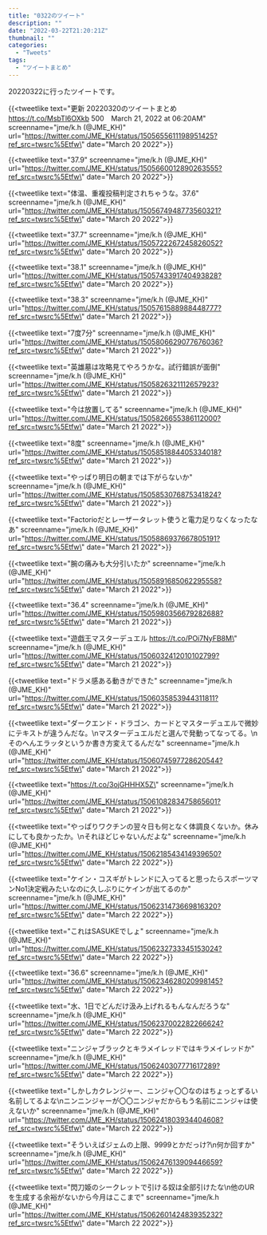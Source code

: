 ```yaml
---
title: "0322のツイート"
description: ""
date: "2022-03-22T21:20:21Z"
thumbnail: ""
categories:
  - "Tweets"
tags:
  - "ツイートまとめ"
---
```

20220322に行ったツイートです。
<!--more-->
{{<tweetlike text=\"更新 20220320のツイートまとめ https://t.co/MsbTl6OXkb 500　March 21, 2022 at 06:20AM\" screenname=\"jme/k.h (@JME_KH)\" url=\"https://twitter.com/JME_KH/status/1505655611198951425?ref_src=twsrc%5Etfw\" date=\"March 20 2022\">}}

{{<tweetlike text=\"37.9\" screenname=\"jme/k.h (@JME_KH)\" url=\"https://twitter.com/JME_KH/status/1505660012890263555?ref_src=twsrc%5Etfw\" date=\"March 20 2022\">}}

{{<tweetlike text=\"体温、重複投稿判定されちゃうな。37.6\" screenname=\"jme/k.h (@JME_KH)\" url=\"https://twitter.com/JME_KH/status/1505674948773560321?ref_src=twsrc%5Etfw\" date=\"March 20 2022\">}}

{{<tweetlike text=\"37.7\" screenname=\"jme/k.h (@JME_KH)\" url=\"https://twitter.com/JME_KH/status/1505722267245826052?ref_src=twsrc%5Etfw\" date=\"March 20 2022\">}}

{{<tweetlike text=\"38.1\" screenname=\"jme/k.h (@JME_KH)\" url=\"https://twitter.com/JME_KH/status/1505743391740493828?ref_src=twsrc%5Etfw\" date=\"March 20 2022\">}}

{{<tweetlike text=\"38.3\" screenname=\"jme/k.h (@JME_KH)\" url=\"https://twitter.com/JME_KH/status/1505761588988448777?ref_src=twsrc%5Etfw\" date=\"March 21 2022\">}}

{{<tweetlike text=\"7度7分\" screenname=\"jme/k.h (@JME_KH)\" url=\"https://twitter.com/JME_KH/status/1505806629077676036?ref_src=twsrc%5Etfw\" date=\"March 21 2022\">}}

{{<tweetlike text=\"英雄墓は攻略見てやろうかな。試行錯誤が面倒\" screenname=\"jme/k.h (@JME_KH)\" url=\"https://twitter.com/JME_KH/status/1505826321112657923?ref_src=twsrc%5Etfw\" date=\"March 21 2022\">}}

{{<tweetlike text=\"今は放置してる\" screenname=\"jme/k.h (@JME_KH)\" url=\"https://twitter.com/JME_KH/status/1505826655386112000?ref_src=twsrc%5Etfw\" date=\"March 21 2022\">}}

{{<tweetlike text=\"8度\" screenname=\"jme/k.h (@JME_KH)\" url=\"https://twitter.com/JME_KH/status/1505851884405334018?ref_src=twsrc%5Etfw\" date=\"March 21 2022\">}}

{{<tweetlike text=\"やっぱり明日の朝までは下がらないか\" screenname=\"jme/k.h (@JME_KH)\" url=\"https://twitter.com/JME_KH/status/1505853076875341824?ref_src=twsrc%5Etfw\" date=\"March 21 2022\">}}

{{<tweetlike text=\"Factorioだとレーザータレット使うと電力足りなくなったなあ\" screenname=\"jme/k.h (@JME_KH)\" url=\"https://twitter.com/JME_KH/status/1505886937667805191?ref_src=twsrc%5Etfw\" date=\"March 21 2022\">}}

{{<tweetlike text=\"腕の痛みも大分引いたか\" screenname=\"jme/k.h (@JME_KH)\" url=\"https://twitter.com/JME_KH/status/1505891685062295558?ref_src=twsrc%5Etfw\" date=\"March 21 2022\">}}

{{<tweetlike text=\"36.4\" screenname=\"jme/k.h (@JME_KH)\" url=\"https://twitter.com/JME_KH/status/1505980356679282688?ref_src=twsrc%5Etfw\" date=\"March 21 2022\">}}

{{<tweetlike text=\"遊戯王マスターデュエル https://t.co/POi7NyFB8M\" screenname=\"jme/k.h (@JME_KH)\" url=\"https://twitter.com/JME_KH/status/1506032412010102799?ref_src=twsrc%5Etfw\" date=\"March 21 2022\">}}

{{<tweetlike text=\"ドラメ感ある動きができた\" screenname=\"jme/k.h (@JME_KH)\" url=\"https://twitter.com/JME_KH/status/1506035853944311811?ref_src=twsrc%5Etfw\" date=\"March 21 2022\">}}

{{<tweetlike text=\"ダークエンド・ドラゴン、カードとマスターデュエルで微妙にテキストが違うんだな。\nマスターデュエルだと選んで発動ってなってる。\nそのへんエラッタというか書き方変えてるんだな\" screenname=\"jme/k.h (@JME_KH)\" url=\"https://twitter.com/JME_KH/status/1506074597728620544?ref_src=twsrc%5Etfw\" date=\"March 21 2022\">}}

{{<tweetlike text=\"https://t.co/3ojGHHHX5Z\" screenname=\"jme/k.h (@JME_KH)\" url=\"https://twitter.com/JME_KH/status/1506108283475865601?ref_src=twsrc%5Etfw\" date=\"March 21 2022\">}}

{{<tweetlike text=\"やっぱりワクチンの翌々日も何となく体調良くないか。休みにしても良かったか。\nそれほどじゃないんだよな\" screenname=\"jme/k.h (@JME_KH)\" url=\"https://twitter.com/JME_KH/status/1506218543414939650?ref_src=twsrc%5Etfw\" date=\"March 22 2022\">}}

{{<tweetlike text=\"ケイン・コスギがトレンドに入ってると思ったらスポーツマンNo1決定戦みたいなのに久しぶりにケインが出てるのか\" screenname=\"jme/k.h (@JME_KH)\" url=\"https://twitter.com/JME_KH/status/1506231473669816320?ref_src=twsrc%5Etfw\" date=\"March 22 2022\">}}

{{<tweetlike text=\"これはSASUKEでしょ\" screenname=\"jme/k.h (@JME_KH)\" url=\"https://twitter.com/JME_KH/status/1506232733345153024?ref_src=twsrc%5Etfw\" date=\"March 22 2022\">}}

{{<tweetlike text=\"36.6\" screenname=\"jme/k.h (@JME_KH)\" url=\"https://twitter.com/JME_KH/status/1506234628020998145?ref_src=twsrc%5Etfw\" date=\"March 22 2022\">}}

{{<tweetlike text=\"水、1日でどんだけ汲み上げれるもんなんだろうな\" screenname=\"jme/k.h (@JME_KH)\" url=\"https://twitter.com/JME_KH/status/1506237002282266624?ref_src=twsrc%5Etfw\" date=\"March 22 2022\">}}

{{<tweetlike text=\"ニンジャブラックとキラメイレッドではキラメイレッドか\" screenname=\"jme/k.h (@JME_KH)\" url=\"https://twitter.com/JME_KH/status/1506240307771617289?ref_src=twsrc%5Etfw\" date=\"March 22 2022\">}}

{{<tweetlike text=\"しかしカクレンジャー、ニンジャ〇〇なのはちょっとずるい名前してるよな\nニンニンジャーが〇〇ニンジャだからもう名前にニンジャは使えないか\" screenname=\"jme/k.h (@JME_KH)\" url=\"https://twitter.com/JME_KH/status/1506241803934404608?ref_src=twsrc%5Etfw\" date=\"March 22 2022\">}}

{{<tweetlike text=\"そういえばジェムの上限、9999とかだっけ?\n何か回すか\" screenname=\"jme/k.h (@JME_KH)\" url=\"https://twitter.com/JME_KH/status/1506247613909446659?ref_src=twsrc%5Etfw\" date=\"March 22 2022\">}}

{{<tweetlike text=\"閃刀姫のシークレットで引ける奴は全部引けたな\n他のURを生成する余裕がないから今月はここまで\" screenname=\"jme/k.h (@JME_KH)\" url=\"https://twitter.com/JME_KH/status/1506260142483935232?ref_src=twsrc%5Etfw\" date=\"March 22 2022\">}}

